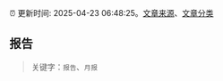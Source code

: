 :alarm_clock: 更新时间: 2025-04-23 06:48:25。[文章来源](/README.md)、[文章分类](/TAGS.md)

## 报告


> 关键字：`报告`、`月报`



